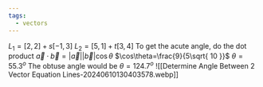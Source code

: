 ```yaml
---
tags:
  - vectors
---
```

$L_{1}=[2,2]+s[-1,3]$
$L_{2}=[5,1]+t[3,4]$
To get the acute angle, do the dot product
$\vec{a} \cdot \vec{b}=| \vec{a}|| \vec{b}|\cos \theta$
$\cos\theta=\frac{9}{5\sqrt{ 10 }}$
$\theta=55.3^o$
The obtuse angle would be 
$\theta=124.7^o$
![[Determine Angle Between 2 Vector Equation Lines-20240610130403578.webp]]